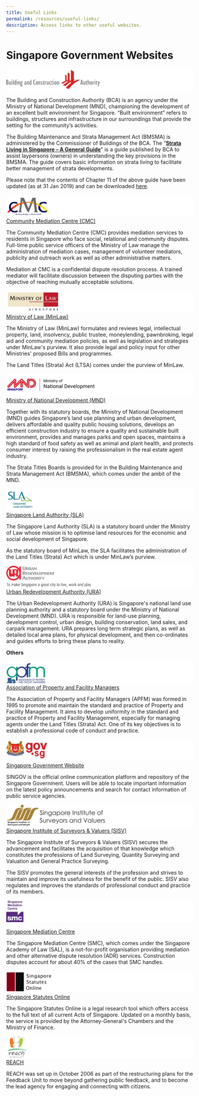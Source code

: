 ```yaml
---
title: Useful Links
permalink: /resources/useful-links/
description: Access links to other useful websites.
---
```

# Singapore Government Websites


![Building and Construction Authority ](/images/Useful%20Links%20gov%20logo/useful-link-bca.jpg)

The Building and Construction Authority (BCA) is an agency under the Ministry of National Development (MND), championing the development of an excellent built environment for Singapore. “Built environment” refers to buildings, structures and infrastructure in our surroundings that provide the setting for the community’s activities.

The Building Maintenance and Strata Management Act (BMSMA) is administered by the Commissioner of Buildings of the BCA. The “[**Strata Living in Singapore – A General Guide**](https://www1.bca.gov.sg/regulatory-info/building-maintenance-and-strata-management/management-corporation-strata-title-mcst/strata-living-guide "Strata Living in Singapore – A General Guide")” is a guide published by BCA to assist laypersons (owners) in understanding the key provisions in the BMSMA. The guide covers basic information on strata living to facilitate better management of strata developments.

Please note that the contents of Chapter 11 of the above guide have been updated (as at 31 Jan 2019) and can be downloaded [here](https://www.bca.gov.sg/BMSM/others/Chapter11.pdf).

  
![CMC](/images/Useful%20Links%20gov%20logo/useful-link-cmc.jpg)
[Community Mediation Centre (CMC)](https://www.mlaw.gov.sg/content/cmc/en.html "Community Mediation Centre (CMC)")

The Community Mediation Centre (CMC) provides mediation services to residents in Singapore who face social, relational and community disputes. Full-time public service officers of the Ministry of Law manage the administration of mediation cases, management of volunteer mediators, publicity and outreach work as well as other administrative matters.

Mediation at CMC is a confidential dispute resolution process. A trained mediator will facilitate discussion between the disputing parties with the objective of reaching mutually acceptable solutions.

  
![Ministry of Law](/images/Useful%20Links%20gov%20logo/useful-link-mol.jpg)
[Ministry of Law (MinLaw)](https://www.mlaw.gov.sg/)

The Ministry of Law (MinLaw) formulates and reviews legal, intellectual property, land, insolvency, public trustee, moneylending, pawnbroking, legal aid and community mediation policies, as well as legislation and strategies under MinLaw's purview. It also provide legal and policy input for other Ministries' proposed Bills and programmes.

The Land Titles (Strata) Act (LTSA) comes under the purview of MinLaw.

  
![Ministry of National Development](/images/Useful%20Links%20gov%20logo/useful-link-mnd.jpg)
[Ministry of National Development (MND)](https://www.mnd.gov.sg/ "Ministry of National Development (MND)")

Together with its statutory boards, the Ministry of National Development (MND) guides Singapore’s land use planning and urban development, delivers affordable and quality public housing solutions, develops an efficient construction industry to ensure a quality and sustainable built environment, provides and manages parks and open spaces, maintains a high standard of food safety as well as animal and plant health, and protects consumer interest by raising the professionalism in the real estate agent industry.

The Strata Titles Boards is provided for in the Building Maintenance and Strata Management Act (BMSMA), which comes under the ambit of the MND.

  
![Singapore Land Authority](/images/Useful%20Links%20gov%20logo/useful-link-sla.jpg)
[Singapore Land Authority (SLA)](https://www.sla.gov.sg/ "Singapore Land Authority (SLA)")

The Singapore Land Authority (SLA) is a statutory board under the Ministry of Law whose mission is to optimise land resources for the economic and social development of Singapore.

As the statutory board of MinLaw, the SLA facilitates the administration of the Land Titles (Strata) Act which is under MinLaw’s purview.

  
![Urban Redevelopment Authority (URA](/images/Useful%20Links%20gov%20logo/useful-link-ura.jpg)
[Urban Redevelopment Authority (URA)](https://www.ura.gov.sg/ "Urban Redevelopment Authority (URA)")

The Urban Redevelopment Authority (URA) is Singapore's national land use planning authority and a statutory board under the Ministry of National Development (MND). URA is responsible for land-use planning, development control, urban design, building conservation, land sales, and carpark management. URA prepares long term strategic plans, as well as detailed local area plans, for physical development, and then co-ordinates and guides efforts to bring these plans to reality.

**Others**



![Association of Property and facility managers](/images/Useful%20Links%20%20Gov%20Logo/useful-link-apfm.jpg)
[Association of Property and Facility Managers](http://www.apfm.org.sg/ "Association of Property and Facility Managers")

The Association of Property and Facility Managers (APFM) was formed in 1995 to promote and maintain the standard and practice of Property and Facility Management. It aims to develop uniformity in the standard and practice of Property and Facility Management, especially for managing agents under the Land Titles (Strata) Act. One of its key objectives is to establish a professional code of conduct and practice.

  
![Singapore Gov](/images/Useful%20Links%20%20Gov%20Logo/useful-link-sggov.jpg)
[Singapore Government Website](https://www.gov.sg/ "Singapore Government Website")

SINGOV is the official online communication platform and repository of the Singapore Government. Users will be able to locate important information on the latest policy announcements and search for contact information of public service agencies.

  
![Singapore Institute of Surveyors and Valuers](/images/Useful%20Links%20%20Gov%20Logo/useful-link-sisv.jpg)
[Singapore Institute of Surveyors & Valuers (SISV)](http://www.sisv.org.sg/ "Singapore Institute of Surveyors & Valuers (SISV)")

The Singapore Institute of Surveyors & Valuers (SISV) secures the advancement and facilitates the acquisition of that knowledge which constitutes the professions of Land Surveying, Quantity Surveying and Valuation and General Practice Surveying.

The SISV promotes the general interests of the profession and strives to maintain and improve its usefulness for the benefit of the public. SISV also regulates and improves the standards of professional conduct and practice of its members.

![Singapore Mediation Centre](/images/Useful%20Links%20%20Gov%20Logo/useful-link-mediation.jpg)  

[Singapore Mediation Centre](http://www.mediation.com.sg/ "Singapore Mediation Centre")

The Singapore Mediation Centre (SMC), which comes under the Singapore Academy of Law (SAL), is a not-for-profit organisation providing mediation and other alternative dispute resolution (ADR) services. Construction disputes account for about 40% of the cases that SMC handles.

![Singapore Statues Online](/images/Useful%20Links%20%20Gov%20Logo/useful-link-sso.jpg)  
[Singapore Statutes Online](https://sso.agc.gov.sg/ "Singapore Statutes Online")

The Singapore Statutes Online is a legal research tool which offers access to the full text of all current Acts of Singapore. Updated on a monthly basis, the service is provided by the Attorney-General's Chambers and the Ministry of Finance.

  
![REACH Feedback Unit](/images/Useful%20Links%20%20Gov%20Logo/useful-link-reach.jpg)
[REACH](https://www.reach.gov.sg/ "REACH")

REACH was set up in October 2006 as part of the restructuring plans for the Feedback Unit to move beyond gathering public feedback, and to become the lead agency for engaging and connecting with citizens.